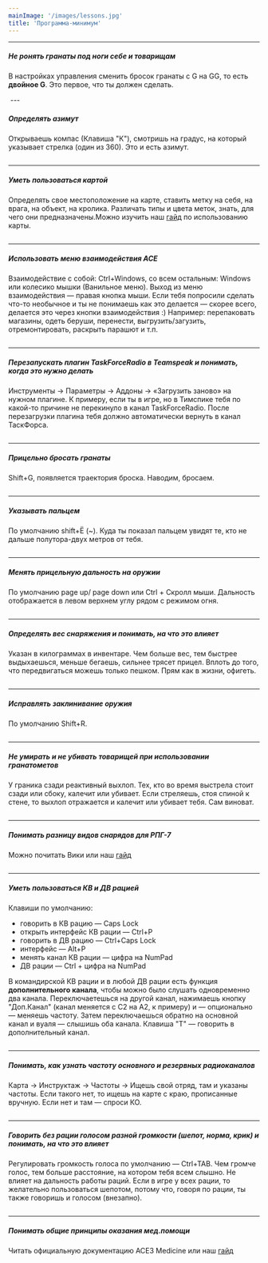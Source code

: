 ```yaml
---
mainImage: '/images/lessons.jpg'
title: 'Программа-минимум'
---
```

---

##### Не ронять гранаты под ноги себе и товарищам

В настройках управления сменить бросок гранаты с G на GG, то есть **двойное G**. Это первое, что ты должен сделать.

<img class="lazy" data-src="/media/monkey.jpg"/>
---

##### Определять азимут

Открываешь компас (Клавиша "К"), смотришь на градус, на который указывает стрелка (один из 360). Это и есть азимут.

<img class="lazy" data-src="/media/azimut.png"/>

---

##### Уметь пользоваться картой

Определять свое местоположение на карте, ставить метку на себя, на врага, на объект, на кролика. Различать типы и цвета меток, знать, для чего они предназначены.Можно изучить наш <a href="{% url 'windir:page' 'map_tutorial' %}">гайд</a> по использованию карты.

<img class="lazy" data-src="/media/map.gif"/>

---

##### Использовать меню взаимодействия ACE

Взаимодействие с собой: Ctrl+Windows, со всем остальным: Windows или колесико мышки (Ванильное меню). Выход из меню взаимодействия — правая кнопка мыши. 
Если тебя попросили сделать что-то необычное и ты не понимаешь как это делается — скорее всего, делается это через кнопки взаимодействия :\) Например: перепаковать магазины, одеть беруши, перенести, выгрузить/загузить, отремонтировать, раскрыть парашют и т.п.

<img class="lazy" data-src="/media/ace_menu.png" />

---

##### Перезапускать плагин TaskForceRadio в Teamspeak и понимать, когда это нужно делать

Инструменты -> Параметры -> Аддоны -> «Загрузить заново» на нужном плагине. К примеру, если ты в игре, но в Тимспике тебя по какой-то причине не перекинуло в канал TaskForceRadio. После перезагрузки плагина тебя должно автоматически вернуть в канал ТаскФорса.

<img class="lazy" data-src="/media/tfar_reload.png"/>

---

##### Прицельно бросать гранаты

Shift+G, появляется траектория броска. Наводим, бросаем.

<img class="lazy" data-src="/media/aimed_grenade.jpg"/>

---

##### Указывать пальцем

По умолчанию shift+Ё (~). Куда ты показал пальцем увидят те, кто не дальше полутора-двух метров от тебя.

<img class="lazy" data-src="/media/pointing.png" />

---

##### Менять прицельную дальность на оружии

По умолчанию page up/ page down или Ctrl + Скролл мыши. Дальность отображается в левом верхнем углу рядом с режимом огня.

<img class="lazy" data-src="/media/distance.png" />

---

##### Определять вес снаряжения и понимать, на что это влияет

Указан в килограммах в инвентаре. Чем больше вес, тем быстрее выдыхаешься, меньше бегаешь, сильнее трясет прицел. Вплоть до того, что передвигаться можешь только пешком. Прям как в жизни, офигеть.

<img class="lazy" data-src="/media/weight.jpg" />

---

##### Исправлять заклинивание оружия

По умолчанию Shift+R.

<img class="lazy" data-src="/media/failure.jpg" />

---

##### Не умирать и не убивать товарищей при использовании гранатометов

У граника сзади реактивный выхлоп. Тех, кто во время выстрела стоит сзади или сбоку, калечит или убивает. Если стреляешь, стоя спиной к стене, то выхлоп отражается и калечит или убивает тебя. Сам виноват.

<img class="lazy" data-src="/media/rpg.png" />

---

##### Понимать разницу видов снарядов для РПГ-7

Можно почитать Вики или наш [гайд](/articles/rocket_launcher_guide)

<img class="lazy" data-src="/media/rpg_shots.jpg" />

---

##### Уметь пользоваться КВ и ДВ рацией

Клавиши по умолчанию:

- говорить в КВ рацию — Caps Lock
- открыть интерфейс КВ рации — Ctrl+P
- говорить в ДВ рацию — Ctrl+Caps Lock
- интерфейс — Alt+P
- менять канал КВ рации — цифра на NumPad
- ДВ рации — Ctrl + цифра на NumPad

В командирской КВ рации и в любой ДВ рации есть функция **дополнительного канала**, чтобы можно было слушать одновременно два канала. Переключаетешься на другой канал, нажимаешь кнопку "Доп.Канал" (канал меняется с С2 на А2, к примеру) и — опционально — меняешь частоту. Затем переключаешься обратно на основной канал и вуаля — слышишь оба канала. Клавиша "Т" — говорить в дополнительный канал.

<img class="lazy" data-src="/media/radio.png" />

---

##### Понимать, как узнать частоту основного и резервных радиоканалов

Карта -> Инструктаж -> Частоты -> Ищешь свой отряд, там и указаны частоты. Если такого нет, то ищешь на карте с краю, прописанные вручную. Если нет и там — спроси КО.

<img class="lazy" data-src="/media/frequencies.jpg" />

---

##### Говорить без рации голосом разной громкости (шепот, норма, крик) и понимать, на что это влияет

Регулировать громкость голоса по умолчанию — Ctrl+TAB. Чем громче голос, тем больше расстояние, на котором тебя всем слышно. Не влияет на дальность работы раций. 
Если в игре у всех рации, то желательно пользоваться шепотом, потому что, говоря по рации, ты также говоришь и голосом (внезапно).

<img class="lazy" data-src="/media/voice.png" />

---


##### Понимать общие принципы оказания мед.помощи

Читать официальную документацию ACE3 Medicine или наш [гайд](/articles/medicine_guide)

<img class="lazy" data-src="/media/medicine.jpg" />